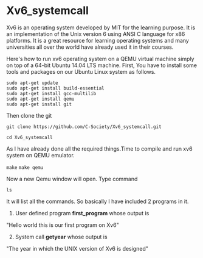 # Xv6_systemcall

Xv6 is an operating system developed by MIT for the learning purpose. It is an implementation of the Unix version 6 using ANSI C language for x86 platforms. It is a great resource for learning operating systems and many universities all over the world have already used it in their courses. 

Here's how to run xv6 operating system on a QEMU virtual machine simply on top of a 64-bit Ubuntu 14.04 LTS machine.
First, You have to install some tools and packages on our Ubuntu Linux system as follows.
```
sudo apt-get update
sudo apt-get install build-essential
sudo apt-get install gcc-multilib
sudo apt-get install qemu
sudo apt-get install git
```
Then clone the git

`git clone https://github.com/C-Society/Xv6_systemcall.git`

`cd Xv6_systemcall`

As I have already done all the required things.Time to compile and run xv6 system on QEMU emulator.

`make`
`make qemu`

Now a new Qemu window will open. Type command

`ls`

It will list all the commands. So basically I have included 2 programs in it.

1. User defined program **first_program** whose output is

"Hello world this is our first program on Xv6"

2. System call **getyear** whose output is 

"The year in which the UNIX version of Xv6 is designed"
